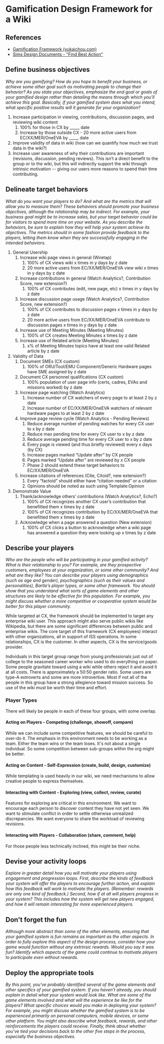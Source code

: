 # Gamification Design Framework for a Wiki

## References
* [Gamification Framework (yukaichou.com)](http://yukaichou.com/gamification-examples/octalysis-complete-gamification-framework/)
* [Sims Design Documents - "Find Best Action"](http://donhopkins.com/home/TheSimsDesignDocuments/Ch21-Happy.pdf)

## Define business objectives
*Why are you gamifying? How do you hope to benefit your business, or achieve some other goal such as motivating people to change their behavior? As you state your objectives, emphasize the end goal or goals of your gamified design rather than detailing the means through which you'll achieve this goal. Basically, if your gamified system does what you intend, what specific positive results will it generate for your organization?*

1. Increase participation in viewing, contributions, discussion pages, and reviewing wiki content
   1. 100% for those in CX by _____ date
   1. Increase by those outside CX - 20 more active users from EC/XX/MER/OneEVA by _____ date
1. Improve validity of data in wiki (how can we quantify how much we trust data in the wiki?)
1. Increase user awareness of why their contributions are important (revisions, discussion, pending reviews). This isn’t a direct benefit to the group or to the wiki, but this will indirectly support the wiki through intrinsic motivation -- giving our users more reasons to spend their time contributing.

## Delineate target behaviors
*What do you want your players to do? And what are the metrics that will allow you to measure them? These behaviors should promote your business objectives, although the relationship may be indirect. For example, your business goal might be to increase sales, but your target behavior could be for visitors to spend more time on your website. As you describe the behaviors, be sure to explain how they will help your system achieve its objectives. The metrics should in some fashion provide feedback to the players, letting them know when they are successfully engaging in the intended behaviors.*

1. General Usership
   1. Increase wiki page views in general (Wiretap)
      1. 100% of CX views wiki x times in y days by z date
      1. 20 more active users from EC/XX/MER/OneEVA view wiki x times in y days by z date
   1. Increase contributions in general (Watch Analytics?, Contribution Score, new extension?)
      1. 100% of CX contributes (edit, new page, etc) x times in y days by z date
   1. Increase discussion page usage (Watch Analytics?, Contribution Score, new extension?)
      1. 100% of CX contributes to discussion pages x times in y days by z date
      1. 20 more active users from EC/XX/MER/OneEVA contribute to discussion pages x times in y days by z date
   1. Increase use of Meeting Minutes (Meeting Minutes)
      1. 100% of CX creates Meeting Minutes x times by z date
   1. Increase use of Related article (Meeting Minutes)
      1. x% of Meeting Minutes topics have at least one valid Related article by z date
1. Validity of Data
   1. Document SMEs (CX custom)
      1. 100% of ORU/Tool/EMU Component/Generic Hardware pages have SME assigned by z date
   1. Document CX personnel qualifications (CX custom)
      1. 100% population of user page info (certs, cadres, EVAs and missions worked) by z date
   1. Increase page watching (Watch Analytics)
      1. Increase number of CX watchers of every page to at least 2 by z date
      1. Increase number of EC/XX/MER/OneEVA watchers of relevant hardware pages to at least 2 by z date
   1. Improve page review cycle (Watch Analytics - Pending Reviews)
      1. Reduce average number of pending watches for every CX user to x by z date
      1. Reduce max pending time for every CX user to x by z date
      1. Reduce average pending time for every CX user to x by z date 
      1. Every page is viewed (and thus briefly reviewed) every x days (by CX)
      1. Increase pages marked “Update after” by CX people
      1. Pages marked “Update after” are reviewed by x CX people
      1. Phase 2 should extend these target behaviors to EC/XX/MER/OneEVA
   1. Increase citations of references (Cite, Citoid?, new extension?)
      1. Every “factoid” should either have “citation needed” or a citation
      1. Opinions should be noted as such using Template:Opinion
1. Demonstrate Value
   1. Thank/acknowledge others’ contributions (Watch Analytics?, Echo?)
      1. 100% of CX recognizes another CX user’s contribution that benefitted them x times by z date
      1. 100% of CX recognizes contribution by EC/XX/MER/OneEVA that benefitted them x times by z date
   1. Acknowledge when a page answered a question (New extension)
      1. 100% of CX clicks a button to acknowledge when a wiki page has answered a question they were looking up x times by z date

## Describe your players
*Who are the people who will be participating in your gamified activity? What is their relationship to you? For example, are they prospective customers, employees at your organization, or some other community? And what are they like? You can describe your players using demographics (such as age and gender), psychographics (such as their values and personalities), Bartle’s player types, or some other framework. You should show that you understand what sorts of game elements and other structures are likely to be effective for this population. For example, you might discuss whether a more competitive or cooperative system would be better for this player community.*

While targeted at CX, the framework should be implemented to target any enterprise wiki user. This approach might also serve public wikis like Wikipedia, but there are some significant differences between public and enterprise wikis. The core target of this framework (CX employees) interact with other organizations, all in support of ISS operations. In some relationships, CX is the customer. In other aspects, CX is the service/goods provider.

Individuals in this target group range from young professionals just out of college to the seasoned career worker who used to do everything on paper. Some people gravitate toward using a wiki while others reject it and avoid it at all costs. There is approximately a 50:50 gender ratio. Some users are type-A extroverts and some are more introvertive. Most if not all of the people in this group have a strong allegience toward mission success. So use of the wiki must be worth their time and effort.

### Player Types
There will likely be people in each of these four groups, with some overlap.

#### Acting on Players - Competing (challenge, showoff, compare)
While we can include some competitive features, we should be careful to over-do it. The emphasis in this environment needs to be working as a team. Either the team wins or the team loses. It's not about a single individual. So some competition between sub-groups within the org might be better.

#### Acting on Content - Self-Expression (create, build, design, customize)
While templating is used heavily in our wiki, we need mechanisms to allow creative people to express themselves.

#### Interacting with Content - Exploring (view, collect, review, curate)
Features for exploring are critical in this environment. We want to encourage each person to discover content they have not yet seen. We want to stimulate conflict in order to settle otherwise unrealized discrepancies. We want everyone to share the workload of reviewing revisions.

#### Interacting with Players - Collaboration (share, comment, help)
For those people less technically inclined, this might be their niche. 

## Devise your activity loops
*Explore in greater detail how you will motivate your players using engagement and progression loops. First, describe the kinds of feedback your system will offer the players to encourage further action, and explain how this feedback will work to motivate the players. (Remember: rewards are only one kind of feedback.) Second, how if at all will players progress in your system? This includes how the system will get new players engaged, and how it will remain interesting for more experienced players.*

## Don't forget the fun
*Although more abstract than some of the other elements, ensuring that your gamified system is fun remains as important as the other aspects. In order to fully explore this aspect of the design process, consider how your game would function without any extrinsic rewards. Would you say it was fun? Identify which aspects of the game could continue to motivate players to participate even without rewards.*

## Deploy the appropriate tools
*By this point, you've probably identified several of the game elements and other specifics of your gamified system. If you haven’t already, you should explain in detail what your system would look like. What are some of the game elements involved and what will the experience be like for the players? What specific choices would you make in deploying your system? For example, you might discuss whether the gamified system is to be experienced primarily on personal computers, mobile devices, or some other platform. You might also describe what feedback, rewards, and other reinforcements the players could receive. Finally, think about whether you’ve tied your decisions back to the other five steps in the process, especially the business objectives.*

